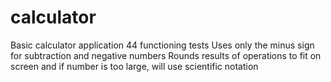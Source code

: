 # calculator
Basic calculator application
44 functioning tests
Uses only the minus sign for subtraction and negative numbers
Rounds results of operations to fit on screen and if number is too large, will use scientific notation
